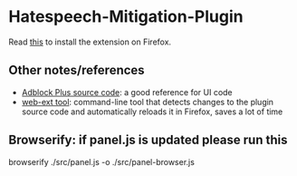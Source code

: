 # Hatespeech-Mitigation-Plugin

Read [this](https://developer.mozilla.org/en-US/docs/Mozilla/Add-ons/WebExtensions/Your_first_WebExtension) to install the extension on Firefox.

## Other notes/references

- [Adblock Plus source code](https://github.com/adblockplus/adblockpluschrome): a good reference for UI code
- [web-ext tool](https://extensionworkshop.com/documentation/develop/getting-started-with-web-ext/): command-line tool that detects changes to the plugin source code and automatically reloads it in Firefox, saves a lot of time


## Browserify: if panel.js is updated please run this
browserify ./src/panel.js -o ./src/panel-browser.js
